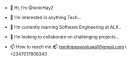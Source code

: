 - 👋 Hi, I’m @IonicHay2
- 👀 I’m interested in anything Tech...
- 🌱 I’m currently learning Software Engineering at ALX..
- 💞️ I’m looking to collaborate on challenging projects...

- 📫 How to reach me 📬 temitopeayooluwa1@gmail.com 📞+2347017806343

<!---
IonicHay2/IonicHay2 is a ✨ special ✨ repository because its `README.md` (this file) appears on your GitHub profile.
You can click the Preview link to take a look at your changes.
--->
